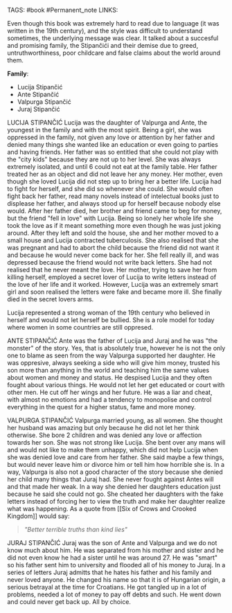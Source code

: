 TAGS: #book #Permanent_note 
LINKS:

Even though this book was extremely hard to read due to language (it was written in the 19th century), and the style was difficult to understand sometimes, the underlying message was clear. It talked about a succesful and promising family, the Stipančići and their demise due to greed, untruthworthiness, poor childcare and false claims about the world around them. 

**Family**:
- Lucija Stipančić
- Ante Stipančić
- Valpurga Stipančić
- Juraj Stipančić

LUCIJA STIPANČIĆ
Lucija was the daughter of Valpurga and Ante, the youngest in the family and with the most spirit. Being a girl, she was oppressed in the family, not given any love or attention by her father and denied many things she wanted like an education or even going to parties and having friends. Her father was so entitled that she could not play with the "city kids" because they are not up to her level. She was always extremely isolated, and until 6 could not eat at the family table. Her father treated her as an object and did not leave her any money. Her mother, even though she loved Lucija did not step up to bring her a better life. Lucija had to fight for herself, and she did so whenever she could. She would often fight back her father, read many novels instead of intelectual books just to displease her father, and always stood up for herself because nobody else would. After her father died, her brother and friend came to beg for money, but the friend "fell in love" with Lucija. Being so lonely her whole life she took the love as if it meant something more even though he was just joking around. After they left and sold the house, she and her mother moved to a small house and Lucija contracted tuberculosis. She also realised that she was pregnant and had to abort the child because the friend did not want it and because he would never come back for her. She fell really ill, and was depressed because the friend would not write back letters. She had not realised that he never meant the love. Her mother, trying to save her from killing herself, employed a secret lover of Lucija to write letters instead of the love of her life and it worked. However, Lucija was an extremely smart girl and soon realised the letters were fake and became more ill. She finally died in the secret lovers arms. 

Lucija represented a strong woman of the 19th century who believed in herself and would not let herself be bullied. She is a role model for today where women in some countries are still oppresed. 

ANTE STIPANČIĆ
Ante was the father of Lucija and Juraj and he was "the monster" of the story. Yes, that is absolutely true, however he is not the only one to blame as seen from the way Valpurga supported her daughter. He was oppresive, always seeking a side who will give him money, trusted his son more than anything in the world and teaching him the same values about women and money and status. He despised Lucija and they often fought about various things. He would not let her get educated or court with other men. He cut off her wings and her future. He was a liar and cheat, with almost no emotions and had a tendency to monopolise and control everything in the quest for a higher status, fame and more money.

VALPURGA STIPANČIĆ
Valpurga married young, as all women. She thought her husband was amazing but only because he did not let her think otherwise. She bore 2 children and was denied any love or affection towards her son. She was not strong like Lucija. She bent over any mans will and would not like to make them unhappy, which did not help Lucija when she was denied love and care from her father. She said maybe a few things, but would never leave him or divorce him or tell him how horrible she is. In a way, Valpurga is also not a good character of the story because she denied her child many things that Juraj had. She never fought against Antes will and that made her weak. In a way she denied her daughters education just because he said she could not go. She cheated her daughters with the fake letters instead of forcing her to view the truth and make her daughter realize what was happening. As a quote from [[Six of Crows and Crooked Kingdom]] would say:

> *"Better terrible truths than kind lies"*

JURAJ STIPANČIĆ
Juraj was the son of Ante and Valpurga and we do not know much about him. He was separated from his mother and sister and he did not even know he had a sister until he was around 27. He was "smart" so his father sent him to university and flooded all of his money to Juraj. In a series of letters Juraj admitts that he hates his father and his family and never loved anyone. He changed his name so that it is of Hungarian origin, a serious betrayal at the time for Croatians. He got tangled up in a lot of problems, needed a lot of money to pay off debts and such. He went down and could never get back up. All by choice. 


